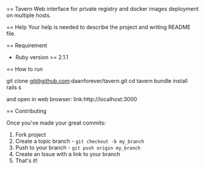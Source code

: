 == Tavern
Web interface for private registry and docker images deployment on multiple hosts.

== Help
Your help is needed to describe the project and writing README file.

== Requirement

* Ruby version >= 2.1.1

== How to run

 git clone git@github.com:daanforever/tavern.git 
 cd tavern
 bundle install
 rails s

and open in web browser: link:http://localhost:3000

== Contributing

Once you've made your great commits:

1. Fork project
2. Create a topic branch - `git checkout -b my_branch`
3. Push to your branch - `git push origin my_branch`
4. Create an Issue with a link to your branch
5. That's it!

